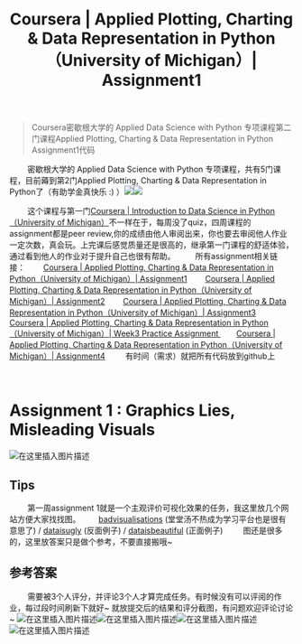 ﻿---
 title: Coursera | Applied Plotting, Charting & Data Representation in Python（University of Michigan）| Assignment1
 date: 
 updated: 
 categories:
 - Coursera
 - DataScience
 - AppliedV
 tags:
 - DataScience
 - Pandas
 - Visualization
 - Coursera
---
>Coursera密歇根大学的 Applied Data Science with Python 专项课程第二门课程Applied Plotting, Charting & Data Representation in Python Assignment1代码
<!--less-->

&emsp;&emsp; 密歇根大学的 Applied Data Science with Python 专项课程，共有5门课程，目前薅到第2门Applied Plotting, Charting & Data Representation in Python了（有助学金真快乐 :) ）![](https://img-blog.csdnimg.cn/20201122121958248.png#pic_center)![](https://img-blog.csdnimg.cn/20201122122026584.png#pic_center)



&emsp;&emsp; 这个课程与第一门[Coursera | Introduction to Data Science in Python（University of Michigan）](https://blog.csdn.net/weixin_43360896/article/details/109585131)不一样在于，每周没了quiz，四周课程的assignment都是peer review,你的成绩由他人审阅出来，你也要去审阅他人作业一定次数，真会玩。上完课后感觉质量还是很高的，继承第一门课程的舒适体验，通过看到他人的作业对于提升自己也很有帮助。
&emsp;&emsp; 所有assignment相关链接：
&emsp;&emsp;[Coursera | Applied Plotting, Charting & Data Representation in Python（University of Michigan）| Assignment1](https://ycchen00.github.io/2020/12/11/Coursera/AppliedV/Assignment1/)
&emsp;&emsp;[Coursera | Applied Plotting, Charting & Data Representation in Python（University of Michigan）| Assignment2](https://ycchen00.github.io/2020/12/11/Coursera/AppliedV/Assignment2/)
&emsp;&emsp;[Coursera | Applied Plotting, Charting & Data Representation in Python（University of Michigan）| Assignment3](https://ycchen00.github.io/2020/12/11/Coursera/AppliedV/Assignment3/)
&emsp;&emsp;[Coursera | Applied Plotting, Charting & Data Representation in Python（University of Michigan）| Week3 Practice Assignment ](https://ycchen00.github.io/2020/12/11/Coursera/AppliedV/W3_Practice_Assignment/)
&emsp;&emsp;[Coursera | Applied Plotting, Charting & Data Representation in Python（University of Michigan）| Assignment4](https://ycchen00.github.io/2020/12/11/Coursera/AppliedV/Assignment4/)
&emsp;&emsp;  有时间（需求）就把所有代码放到github上


<br>



# Assignment 1 : Graphics Lies, Misleading Visuals
![在这里插入图片描述](https://img-blog.csdnimg.cn/20201120142107683.png#pic_center)

## Tips
&emsp;&emsp; 第一周assignment 1就是一个主观评价可视化效果的任务，我这里放几个网站方便大家找找图。
&emsp;&emsp;[badvisualisations](https://badvisualisations.tumblr.com/post/183881421246/i-dont-know-what-is-the-point-of-the-pizza) (堂堂汤不热成为学习平台也是很有意思了) / [dataisugly](https://www.reddit.com/r/dataisugly/) (反面例子) / [dataisbeautiful](https://www.reddit.com/r/dataisbeautiful/) (正面例子)
&emsp;&emsp; 图还是很多的，这里放答案只是做个参考，不要直接搬哦~

## 参考答案
&emsp;&emsp; 需要被3个人评分，并评论3个人才算完成任务。有时候没有可以评阅的作业，每过段时间刷新下就好~ 就放提交后的结果和评分截图，有问题欢迎评论讨论~
![在这里插入图片描述](https://img-blog.csdnimg.cn/20201120142317868.png#pic_center)![在这里插入图片描述](https://img-blog.csdnimg.cn/20201120142352693.png#pic_center)![在这里插入图片描述](https://img-blog.csdnimg.cn/20201120142910781.png#pic_center)![在这里插入图片描述](https://img-blog.csdnimg.cn/20201120142938776.png#pic_center)
